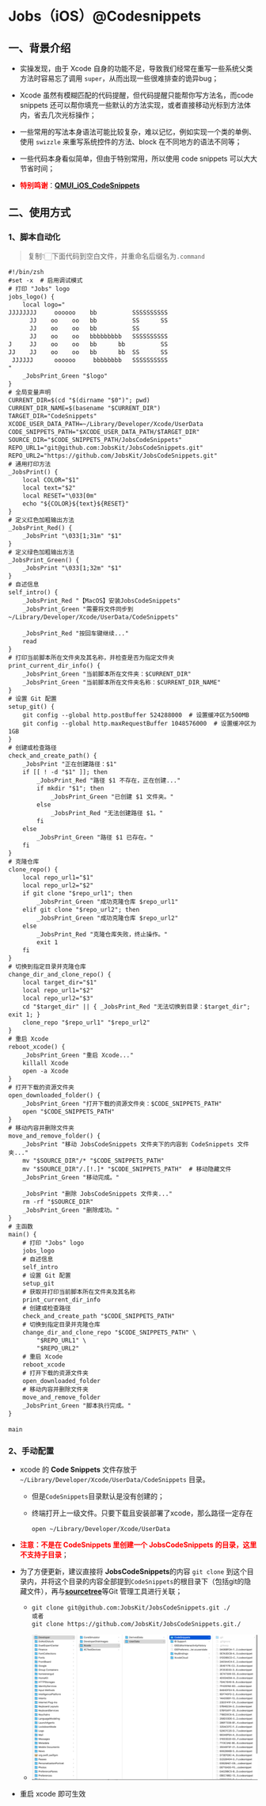 # Jobs（iOS）@Codesnippets

## 一、背景介绍

* 实操发现，由于 Xcode 自身的功能不足，导致我们经常在重写一些系统父类方法时容易忘了调用 `super`，从而出现一些很难排查的诡异bug；

* Xcode 虽然有模糊匹配的代码提醒，但代码提醒只能帮你写方法名，而code snippets 还可以帮你填充一些默认的方法实现，或者直接移动光标到方法体内，省去几次光标操作；

* 一些常用的写法本身语法可能比较复杂，难以记忆，例如实现一个类的单例、使用 `swizzle` 来重写系统控件的方法、block 在不同地方的语法不同等；

* 一些代码本身看似简单，但由于特别常用，所以使用 code snippets 可以大大节省时间；
* <font color=red>**特别鸣谢**</font>：[**QMUI_iOS_CodeSnippets**](https://github.com/QMUI/QMUI_iOS_CodeSnippets.git)

## 二、使用方式
### 1、脚本自动化

> 复制👇🏻下面代码到空白文件，并重命名后缀名为`.command`

```shell
#!/bin/zsh
#set -x  # 启用调试模式
# 打印 "Jobs" logo
jobs_logo() {
    local logo="
JJJJJJJJ     oooooo    bb          SSSSSSSSSS
      JJ    oo    oo   bb          SS      SS
      JJ    oo    oo   bb          SS
      JJ    oo    oo   bbbbbbbbb   SSSSSSSSSS
J     JJ    oo    oo   bb      bb          SS
JJ    JJ    oo    oo   bb      bb  SS      SS
 JJJJJJ      oooooo     bbbbbbbb   SSSSSSSSSS
"
    _JobsPrint_Green "$logo"
}
# 全局变量声明
CURRENT_DIR=$(cd "$(dirname "$0")"; pwd)
CURRENT_DIR_NAME=$(basename "$CURRENT_DIR")
TARGET_DIR="CodeSnippets"
XCODE_USER_DATA_PATH=~/Library/Developer/Xcode/UserData
CODE_SNIPPETS_PATH="$XCODE_USER_DATA_PATH/$TARGET_DIR"
SOURCE_DIR="$CODE_SNIPPETS_PATH/JobsCodeSnippets"
REPO_URL1="git@github.com:JobsKit/JobsCodeSnippets.git"
REPO_URL2="https://github.com/JobsKit/JobsCodeSnippets.git"
# 通用打印方法
_JobsPrint() {
    local COLOR="$1"
    local text="$2"
    local RESET="\033[0m"
    echo "${COLOR}${text}${RESET}"
}
# 定义红色加粗输出方法
_JobsPrint_Red() {
    _JobsPrint "\033[1;31m" "$1"
}
# 定义绿色加粗输出方法
_JobsPrint_Green() {
    _JobsPrint "\033[1;32m" "$1"
}
# 自述信息
self_intro() {
    _JobsPrint_Red "【MacOS】安装JobsCodeSnippets"
    _JobsPrint_Green "需要将文件同步到 ~/Library/Developer/Xcode/UserData/CodeSnippets"
    
    _JobsPrint_Red "按回车键继续..."
    read
}
# 打印当前脚本所在文件夹及其名称，并检查是否为指定文件夹
print_current_dir_info() {
    _JobsPrint_Green "当前脚本所在文件夹：$CURRENT_DIR"
    _JobsPrint_Green "当前脚本所在文件夹名称：$CURRENT_DIR_NAME"
}
# 设置 Git 配置
setup_git() {
    git config --global http.postBuffer 524288000  # 设置缓冲区为500MB
    git config --global http.maxRequestBuffer 1048576000  # 设置缓冲区为1GB
}
# 创建或检查路径
check_and_create_path() {
    _JobsPrint "正在创建路径：$1"
    if [[ ! -d "$1" ]]; then
        _JobsPrint_Red "路径 $1 不存在，正在创建..."
        if mkdir "$1"; then
            _JobsPrint_Green "已创建 $1 文件夹。"
        else
            _JobsPrint_Red "无法创建路径 $1。"
        fi
    else
        _JobsPrint_Green "路径 $1 已存在。"
    fi
}
# 克隆仓库
clone_repo() {
    local repo_url1="$1"
    local repo_url2="$2"
    if git clone "$repo_url1"; then
        _JobsPrint_Green "成功克隆仓库 $repo_url1"
    elif git clone "$repo_url2"; then
        _JobsPrint_Green "成功克隆仓库 $repo_url2"
    else
        _JobsPrint_Red "克隆仓库失败，终止操作。"
        exit 1
    fi
}
# 切换到指定目录并克隆仓库
change_dir_and_clone_repo() {
    local target_dir="$1"
    local repo_url1="$2"
    local repo_url2="$3"
    cd "$target_dir" || { _JobsPrint_Red "无法切换到目录：$target_dir"; exit 1; }
    clone_repo "$repo_url1" "$repo_url2"
}
# 重启 Xcode
reboot_xcode() {
    _JobsPrint_Green "重启 Xcode..."
    killall Xcode
    open -a Xcode
}
# 打开下载的资源文件夹
open_downloaded_folder() {
    _JobsPrint_Green "打开下载的资源文件夹：$CODE_SNIPPETS_PATH"
    open "$CODE_SNIPPETS_PATH"
}
# 移动内容并删除文件夹
move_and_remove_folder() {
    _JobsPrint "移动 JobsCodeSnippets 文件夹下的内容到 CodeSnippets 文件夹..."
    mv "$SOURCE_DIR"/* "$CODE_SNIPPETS_PATH"
    mv "$SOURCE_DIR"/.[!.]* "$CODE_SNIPPETS_PATH"  # 移动隐藏文件
    _JobsPrint_Green "移动完成。"

    _JobsPrint "删除 JobsCodeSnippets 文件夹..."
    rm -rf "$SOURCE_DIR"
    _JobsPrint_Green "删除成功。"
}
# 主函数
main() {
    # 打印 "Jobs" logo
    jobs_logo
    # 自述信息
    self_intro
    # 设置 Git 配置
    setup_git
    # 获取并打印当前脚本所在文件夹及其名称
    print_current_dir_info
    # 创建或检查路径
    check_and_create_path "$CODE_SNIPPETS_PATH"
    # 切换到指定目录并克隆仓库
    change_dir_and_clone_repo "$CODE_SNIPPETS_PATH" \
        "$REPO_URL1" \
        "$REPO_URL2"
    # 重启 Xcode
    reboot_xcode
    # 打开下载的资源文件夹
    open_downloaded_folder
    # 移动内容并删除文件夹
    move_and_remove_folder
    _JobsPrint_Green "脚本执行完成。"
}

main
```

### 2、手动配置

* xcode 的 **Code Snippets** 文件存放于 `~/Library/Developer/Xcode/UserData/CodeSnippets` 目录。

  * 但是`CodeSnippets`目录默认是没有创建的；

  * 终端打开上一级文件。只要下载且安装部署了xcode，那么路径一定存在

    ```shell
    open ~/Library/Developer/Xcode/UserData
    ```

* <font color=red>**注意：不是在 CodeSnippets 里创建一个 JobsCodeSnippets 的目录，这里不支持子目录**</font>；

* 为了方便更新，建议直接将 **JobsCodeSnippets**的内容 `git clone` 到这个目录内，并将这个目录的内容全部提到`CodeSnippets`的根目录下（包括git的隐藏文件），再与[**sourcetree**](https://www.sourcetreeapp.com/)等Git 管理工具进行关联；

  * ```shell
    git clone git@github.com:JobsKit/JobsCodeSnippets.git ./
    或者
    git clone https://github.com/JobsKit/JobsCodeSnippets.git./
    ```

  * ![image-20240629115031438](./assets/image-20240629115031438.png)

* 重启 xcode 即可生效

